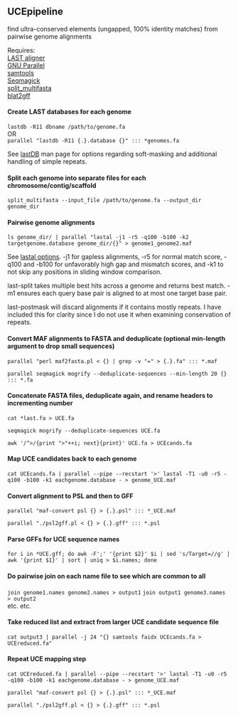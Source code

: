 ## UCEpipeline
find ultra-conserved elements (ungapped, 100% identity matches) from pairwise genome alignments

Requires:  
[LAST aligner](http://last.cbrc.jp/)  
[GNU Parallel](http://www.gnu.org/software/parallel/)  
[samtools](http://www.htslib.org/)  
[Seqmagick](https://github.com/fhcrc/seqmagick)  
[split_multifasta](http://iubio.bio.indiana.edu/gmod/genogrid/scripts/split_multifasta.pl)  
[blat2gff](http://iubio.bio.indiana.edu/gmod/tandy/blat2gff.pl)

#### Create LAST databases for each genome  
`lastdb -R11 dbname /path/to/genome.fa`  
OR    
`parallel "lastdb -R11 {.}.database {}" ::: *genomes.fa` 


See [lastDB](http://last.cbrc.jp/doc/lastdb.txt) man page for options regarding soft-masking and additional handling of simple repeats.

#### Split each genome into separate files for each chromosome/contig/scaffold  
`split_multifasta --input_file /path/to/genome.fa --output_dir genome_dir`

#### Pairwise genome alignments  
`ls genome_dir/ | parallel "lastal -j1 -r5 -q100 -b100 -k2 targetgenome.database genome_dir/{}" > genome1_genome2.maf`

See [lastal options](http://last.cbrc.jp/doc/lastal.txt). -j1 for gapless alignments, -r5 for normal match score, -q100 and -b100 for unfavorably high gap and mismatch scores, and -k1 to not skip any positions in sliding window comparison.  

last-split takes multiple best hits across a genome and returns best match. -m1 ensures each query base pair is aligned to at most one target base pair.  

last-postmask will discard alignments if it contains mostly repeats. I have included this for clarity since I do not use it when examining conservation of repeats. 

#### Convert MAF alignments to FASTA and deduplicate (optional min-length argument to drop small sequences)

`parallel "perl maf2fasta.pl < {} | grep -v "=" > {.}.fa" ::: *.maf`

`parallel seqmagick mogrify --deduplicate-sequences --min-length 20 {} ::: *.fa`

#### Concatenate FASTA files, deduplicate again, and rename headers to incrementing number

`cat *last.fa > UCE.fa`

`seqmagick mogrify --deduplicate-sequences UCE.fa`

`awk '/^>/{print ">"++i; next}{print}' UCE.fa > UCEcands.fa`

#### Map UCE candidates back to each genome

`cat UCEcands.fa | parallel --pipe --recstart '>' lastal -T1 -u0 -r5 -q100 -b100 -k1 eachgenome.database - > genome_UCE.maf`

#### Convert alignment to PSL and then to GFF

`parallel "maf-convert psl {} > {.}.psl" ::: *_UCE.maf`

`parallel "./psl2gff.pl < {} > {.}.gff" ::: *.psl`

#### Parse GFFs for UCE sequence names

`for i in *UCE.gff; do awk -F';' '{print $2}' $i | sed 's/Target=//g' | awk '{print $1}' | sort | uniq > $i.names; done`

#### Do pairwise join on each name file to see which are common to all

`join genome1.names genome2.names > output1`
`join output1 genome3.names > output2`  
etc. etc.

#### Take reduced list and extract from larger UCE candidate sequence file

`cat output3 | parallel -j 24 "{} samtools faidx UCEcands.fa > UCEreduced.fa"`

#### Repeat UCE mapping step

`cat UCEreduced.fa | parallel --pipe --recstart '>' lastal -T1 -u0 -r5 -q100 -b100 -k1 eachgenome.database - > genome_UCE.maf`

`parallel "maf-convert psl {} > {.}.psl" ::: *_UCE.maf`

`parallel "./psl2gff.pl < {} > {.}.gff" ::: *.psl`
